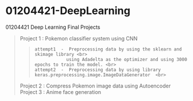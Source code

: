 # 01204421-DeepLearning
01204421 Deep Learning Final Projects
> Project 1  :   Pokemon classifier system using CNN  <br>
>>     attempt1  -  Preprocessing data by using the sklearn and skimage library <br>
>>                 using Adadelta as the optimizer and using 3000 epochs to train the model. <br>
>>     attempt2  -  Preprocessing data by using library keras.preprocessing.image.ImageDataGenerator  <br>
> Project 2  :   Compress Pokemon image data using Autoencoder  <br>
> Project 3  :   Anime face generation  <br>
